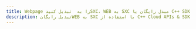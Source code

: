 ---title: Webpage را به  تبدیل کنیدSXC، WEB به SXC مبدل رایگان یا C++ SDKdescription: تبدیل رایگانWEB به SXC با استفاده از C++ Cloud APIs & SDK همچنین اسناد PDF را در Cloud ایجاد، ویرایش و رندر کنید.---
